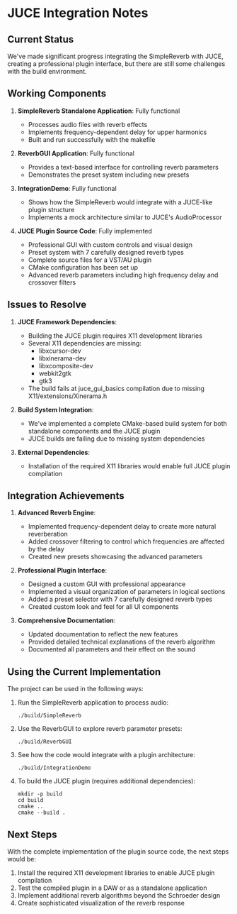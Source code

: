 # JUCE Integration Notes

## Current Status

We've made significant progress integrating the SimpleReverb with JUCE, creating a professional plugin interface, but there are still some challenges with the build environment.

## Working Components

1. **SimpleReverb Standalone Application**: Fully functional
   - Processes audio files with reverb effects
   - Implements frequency-dependent delay for upper harmonics
   - Built and run successfully with the makefile

2. **ReverbGUI Application**: Fully functional
   - Provides a text-based interface for controlling reverb parameters
   - Demonstrates the preset system including new presets

3. **IntegrationDemo**: Fully functional
   - Shows how the SimpleReverb would integrate with a JUCE-like plugin structure
   - Implements a mock architecture similar to JUCE's AudioProcessor

4. **JUCE Plugin Source Code**: Fully implemented
   - Professional GUI with custom controls and visual design
   - Preset system with 7 carefully designed reverb types
   - Complete source files for a VST/AU plugin
   - CMake configuration has been set up
   - Advanced reverb parameters including high frequency delay and crossover filters

## Issues to Resolve

1. **JUCE Framework Dependencies**:
   - Building the JUCE plugin requires X11 development libraries
   - Several X11 dependencies are missing:
     - libxcursor-dev
     - libxinerama-dev
     - libxcomposite-dev
     - webkit2gtk
     - gtk3
   - The build fails at juce_gui_basics compilation due to missing X11/extensions/Xinerama.h

2. **Build System Integration**:
   - We've implemented a complete CMake-based build system for both standalone components and the JUCE plugin
   - JUCE builds are failing due to missing system dependencies

3. **External Dependencies**:
   - Installation of the required X11 libraries would enable full JUCE plugin compilation

## Integration Achievements

1. **Advanced Reverb Engine**:
   - Implemented frequency-dependent delay to create more natural reverberation
   - Added crossover filtering to control which frequencies are affected by the delay
   - Created new presets showcasing the advanced parameters

2. **Professional Plugin Interface**:
   - Designed a custom GUI with professional appearance
   - Implemented a visual organization of parameters in logical sections
   - Added a preset selector with 7 carefully designed reverb types
   - Created custom look and feel for all UI components

3. **Comprehensive Documentation**:
   - Updated documentation to reflect the new features
   - Provided detailed technical explanations of the reverb algorithm
   - Documented all parameters and their effect on the sound

## Using the Current Implementation

The project can be used in the following ways:

1. Run the SimpleReverb application to process audio:
   ```
   ./build/SimpleReverb
   ```

2. Use the ReverbGUI to explore reverb parameter presets:
   ```
   ./build/ReverbGUI
   ```

3. See how the code would integrate with a plugin architecture:
   ```
   ./build/IntegrationDemo
   ```

4. To build the JUCE plugin (requires additional dependencies):
   ```
   mkdir -p build
   cd build
   cmake ..
   cmake --build .
   ```

## Next Steps

With the complete implementation of the plugin source code, the next steps would be:

1. Install the required X11 development libraries to enable JUCE plugin compilation
2. Test the compiled plugin in a DAW or as a standalone application
3. Implement additional reverb algorithms beyond the Schroeder design
4. Create sophisticated visualization of the reverb response
